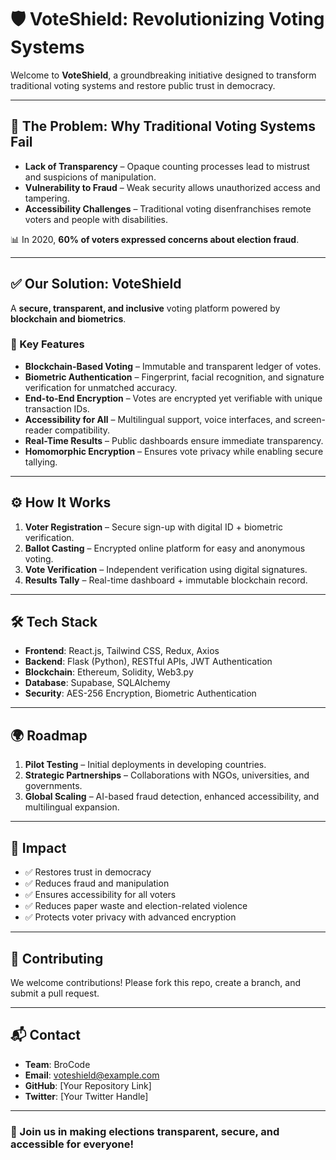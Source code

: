 # 🛡️ VoteShield: Revolutionizing Voting Systems  

Welcome to **VoteShield**, a groundbreaking initiative designed to transform traditional voting systems and restore public trust in democracy.  

---

## 🚨 The Problem: Why Traditional Voting Systems Fail  
- **Lack of Transparency** – Opaque counting processes lead to mistrust and suspicions of manipulation.  
- **Vulnerability to Fraud** – Weak security allows unauthorized access and tampering.  
- **Accessibility Challenges** – Traditional voting disenfranchises remote voters and people with disabilities.  

📊 In 2020, **60% of voters expressed concerns about election fraud**.  

---

## ✅ Our Solution: VoteShield  
A **secure, transparent, and inclusive** voting platform powered by **blockchain and biometrics**.  

### 🔑 Key Features  
- **Blockchain-Based Voting** – Immutable and transparent ledger of votes.  
- **Biometric Authentication** – Fingerprint, facial recognition, and signature verification for unmatched accuracy.  
- **End-to-End Encryption** – Votes are encrypted yet verifiable with unique transaction IDs.  
- **Accessibility for All** – Multilingual support, voice interfaces, and screen-reader compatibility.  
- **Real-Time Results** – Public dashboards ensure immediate transparency.  
- **Homomorphic Encryption** – Ensures vote privacy while enabling secure tallying.  

---

## ⚙️ How It Works  
1. **Voter Registration** – Secure sign-up with digital ID + biometric verification.  
2. **Ballot Casting** – Encrypted online platform for easy and anonymous voting.  
3. **Vote Verification** – Independent verification using digital signatures.  
4. **Results Tally** – Real-time dashboard + immutable blockchain record.  

---

## 🛠️ Tech Stack  
- **Frontend**: React.js, Tailwind CSS, Redux, Axios  
- **Backend**: Flask (Python), RESTful APIs, JWT Authentication  
- **Blockchain**: Ethereum, Solidity, Web3.py  
- **Database**: Supabase, SQLAlchemy  
- **Security**: AES-256 Encryption, Biometric Authentication  

---

## 🌍 Roadmap  
1. **Pilot Testing** – Initial deployments in developing countries.  
2. **Strategic Partnerships** – Collaborations with NGOs, universities, and governments.  
3. **Global Scaling** – AI-based fraud detection, enhanced accessibility, and multilingual expansion.  

---

## 🌱 Impact  
- ✅ Restores trust in democracy  
- ✅ Reduces fraud and manipulation  
- ✅ Ensures accessibility for all voters  
- ✅ Reduces paper waste and election-related violence  
- ✅ Protects voter privacy with advanced encryption  

---

## 🤝 Contributing  
We welcome contributions! Please fork this repo, create a branch, and submit a pull request.  

---

## 📬 Contact  
- **Team**: BroCode  
- **Email**: voteshield@example.com  
- **GitHub**: [Your Repository Link]  
- **Twitter**: [Your Twitter Handle]  

---

### 🚀 Join us in making elections **transparent, secure, and accessible** for everyone!  
